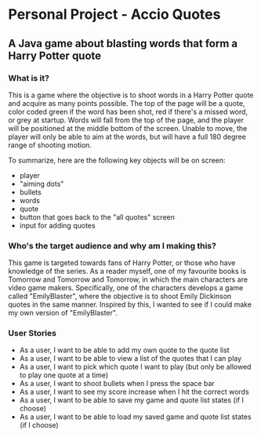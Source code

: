 # Personal Project - Accio Quotes
## A Java game about blasting words that form a Harry Potter quote

### What is it?
This is a game where the objective is to shoot words in a Harry Potter quote and acquire as many
points possible. The top of the page will be a quote, color coded green if the word 
has been shot, red if there's a missed word, or grey at startup. Words will fall from
the top of the page, and the player will be positioned at the middle bottom of the screen.
Unable to move, the player will only be able to aim at the words, but will have a full 180
degree range of shooting motion.

To summarize, here are the following key objects will be on screen:
- player
- "aiming dots"
- bullets
- words
- quote
- button that goes back to the "all quotes" screen
- input for adding quotes

### Who's the target audience and why am I making this?
This game is targeted towards fans of Harry Potter, or those who have knowledge of the series. As a reader 
myself, one of my favourite books is Tomorrow and Tomorrow and Tomorrow, in which the main characters are 
video game makers. Specifically, one of the characters develops a game called "EmilyBlaster", where the 
objective is to shoot Emily Dickinson quotes in the same manner. Inspired by this, I wanted to see if I 
could make my own version of "EmilyBlaster".

### User Stories
- As a user, I want to be able to add my own quote to the quote list
- As a user, I want to be able to view a list of the quotes that I can play
- As a user, I want to pick which quote I want to play (but only be allowed to play one quote at a time)
- As a user, I want to shoot bullets when I press the space bar
- As a user, I want to see my score increase when I hit the correct words
- As a user, I want to be able to save my game and quote list states (if I choose)
- As a user, I want to be able to load my saved game and quote list states (if I choose)